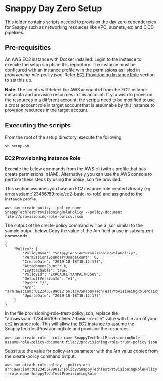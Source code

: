 # Snappy Day Zero Setup

This folder contains scripts needed to provision the day zero dependencies for Snappy such as networking resources like VPC, subnets, etc and CICD pipelines.

## Pre-requisities

An AWS EC2 instance with Docker installed:
Login to the instance to execute the setup scripts in this repository. The instance must be configured with an instance profile with the permissions as listed in _provisioning-role-policy.json_. Refer [EC2 Provisioning Instance Role](#EC2-Provisioning-Instance-Role) section to set this up.

**Note**: The scripts will detect the AWS account id from the EC2 instance metadata and provision resources in this account. If you wish to provision the resources in a different account, the scripts need to be modified to use a cross account role in target account that is assumable by this instance to provision resources in the target account.

## Executing the scripts

From the root of the setup directory, execute the following

```
sh setup.sh

```

### EC2 Provisioning Instance Role

Execute the below commands from the AWS cli (with a profile that has create permissions in IAM). Alternatively you can use the AWS console to perform these steps by using the policy json file provided.

This section assumes you have an EC2 instance role created already (eg. arn:aws:iam::123456789:role/ec2-basic-ro-role) and assigned to the instance profile.

```
aws iam create-policy --policy-name SnappyTechTestProvisioningRolePolicy --policy-document file://provisioning-role-policy.json
```

The output of the create-policy command will be a json similar to the sample output below. Copy the value of the Arn field to use in subsequent commands.

```
{
    "Policy": {
        "PolicyName": "SnappyTechTestProvisioningRolePolicy",
        "PermissionsBoundaryUsageCount": 0,
        "CreateDate": "2019-10-18T10:12:17Z",
        "AttachmentCount": 0,
        "IsAttachable": true,
        "PolicyId": "ZXR6A36LTYANPAI7NJ5UV",
        "DefaultVersionId": "v1",
        "Path": "/",
        "Arn": "arn:aws:iam::0123456789012:policy/SnappyTechTestProvisioningRolePolicy",
        "UpdateDate": "2019-10-18T10:12:17Z"
    }
}
```

In the file provisioning-role-trust-policy.json, replace the "arn:aws:iam::123456789:role/ec2-basic-ro-role" value with the arn of your ec2 instance role. This will allow the EC2 instance to assume the SnappyTechTestProvisioningRole and provision the resources.

```
aws iam create-role --role-name SnappyTechTestProvisioningRole --assume-role-policy-document file://provisioning-role-trust-policy.json

```

Substitute the value for policy-arn parameter with the Arn value copied from the create-policy command output.

```
aws iam attach-role-policy --policy-arn arn:aws:iam::0123456789012:policy/SnappyTechTestProvisioningRolePolicy --role-name SnappyTechTestProvisioningRole

```
